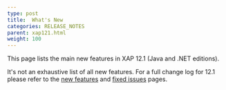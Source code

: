 ```yaml
---
type: post
title:  What's New
categories: RELEASE_NOTES
parent: xap121.html
weight: 100
---
```


This page lists the main new features in XAP 12.1 (Java and .NET editions).

It's not an exhaustive list of all new features. For a full change log for 12.1 please refer to the [new features](./121new-features.html) and [fixed issues](./121fixed-issues.html) pages.

 
 

 